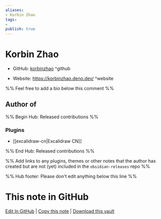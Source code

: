 ```yaml
---
aliases:
- Korbin Zhao
tags:
- 
publish: true
---
```


# Korbin Zhao

- GitHub: [korbinzhao](https://github.com/korbinzhao/) ^github
<!-- - Discord: `@` ^discord-->
- Website: <https://korbinzhao.deno.dev/> ^website
<!-- - [[Publish sites|Publish site]]: <https://> ^publish-->

%% Feel free to add a bio below this comment %%


## Author of

%% Begin Hub: Released contributions %%
### Plugins
- [[excalidraw-cn|Excalidraw CN]]

%% End Hub: Released contributions %%

%% Add links to any plugins, themes or other notes that the author has created but are not (yet) included in the `obsidian-releases` repo %%

<!--
### Unlisted plugins
-->

<!--
### Others
-->

<!--
## Sponsor this author
-->

<!-- - [[GitHub sponsors]]: [Sponsor @korbinzhao on GitHub Sponsors](https://github.com/sponsors/korbinzhao) ^github-sponsor-->
<!-- - [[Buy me a coffee]]: <https://> ^buy-me-a-coffee-->
<!-- - [[PayPal]]: <https://> ^paypal-->
<!-- - [[Patreon]]: <https://> ^patreon-->

<!--
## Follow this author
-->

<!-- - [[YouTube Channels|On YouTube]]: <https://> ^youtube-->
<!-- - Twitter: <https://> ^twitter-->
<!-- - ... -->

%% Hub footer: Please don't edit anything below this line %%

# This note in GitHub

<span class="git-footer">[Edit In GitHub](https://github.dev/obsidian-community/obsidian-hub/blob/main/01%20-%20Community/People/korbinzhao.md "git-hub-edit-note") | [Copy this note](https://raw.githubusercontent.com/obsidian-community/obsidian-hub/main/01%20-%20Community/People/korbinzhao.md "git-hub-copy-note") | [Download this vault](https://github.com/obsidian-community/obsidian-hub/archive/refs/heads/main.zip "git-hub-download-vault") </span>
